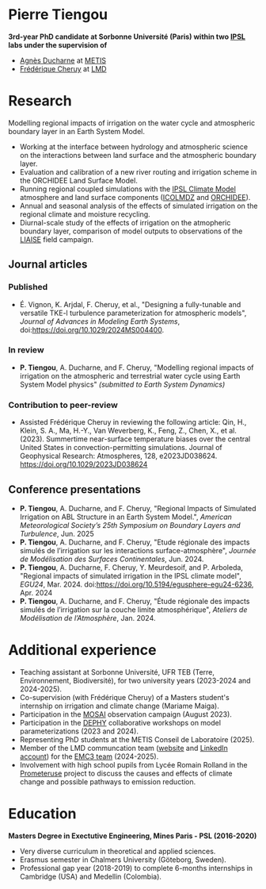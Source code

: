 # Pierre Tiengou
**3rd-year PhD candidate at Sorbonne Université (Paris) within two [IPSL](https://www.ipsl.fr/en/home-en/) labs under the supervision of**
* [Agnès Ducharne](https://www.metis.upmc.fr/~ducharne/) at [METIS](https://www.metis.upmc.fr/)
* [Frédérique Cheruy](https://web.lmd.jussieu.fr/~cheruy/PUBLI/CVISMAR2019.pdf) at  [LMD](https://www.lmd.ipsl.fr/en/home-2/)

# Research 
Modelling regional impacts of irrigation on the water cycle and atmospheric boundary layer in an Earth System Model.

* Working at the interface between hydrology and atmospheric science on the interactions between land surface and the atmospheric boundary layer.
* Evaluation and calibration of a new river routing and irrigation scheme in the ORCHIDEE Land Surface Model.
* Running regional coupled simulations with the [IPSL Climate Model](https://cmc.ipsl.fr/ipsl-climate-models/) atmosphere and land surface components ([ICOLMDZ](https://lmdz.lmd.jussieu.fr/) and [ORCHIDEE](https://orchidee.ipsl.fr/you-orchidee/)).
* Annual and seasonal analysis of the effects of simulated irrigation on the regional climate and moisture recycling.
* Diurnal-scale study of the effects of irrigation on the atmopheric boundary layer, comparison of model outputs to observations of the [LIAISE](https://liaise.aeris-data.fr/) field campaign.

## Journal articles
### Published
* É. Vignon, K. Arjdal, F. Cheruy, et al., "Designing a fully-tunable and versatile TKE-l turbulence parameterization for atmospheric models", _Journal of Advances in Modeling Earth Systems_, doi:https://doi.org/10.1029/2024MS004400.

### In review
* **P. Tiengou**, A. Ducharne, and F. Cheruy, "Modelling regional impacts of irrigation on the atmospheric and terrestrial water cycle using Earth System Model physics" _(submitted to Earth System Dynamics)_

### Contribution to peer-review
* Assisted Frédérique Cheruy in reviewing the following article: Qin, H., Klein, S. A., Ma, H.-Y., Van Weverberg, K., Feng, Z., Chen, X., et al. (2023). Summertime near-surface temperature biases over the central United States in convection-permitting simulations. Journal of Geophysical Research: Atmospheres, 128, e2023JD038624. https://doi.org/10.1029/2023JD038624
  
## Conference presentations
* **P. Tiengou**, A. Ducharne, and F. Cheruy, "Regional Impacts of Simulated Irrigation on ABL Structure in an Earth System Model.", _American Meteorological Society’s 25th Symposium on Boundary Layers and Turbulence_, Jun. 2025
* **P. Tiengou**, A. Ducharne, and F. Cheruy, "Etude régionale des impacts simulés de l’irrigation sur les interactions surface-atmosphère", _Journée de Modélisation des Surfaces Continentales_, Jun. 2024.
* **P. Tiengou**, A. Ducharne, F. Cheruy, Y. Meurdesoif, and P. Arboleda, "Regional impacts of simulated irrigation in the IPSL climate model", _EGU24_, Mar. 2024. doi:https://doi.org/10.5194/egusphere-egu24-6236, Apr. 2024
* **P. Tiengou**, A. Ducharne, and F. Cheruy, "Étude régionale des impacts simulés de l’irrigation sur la couche limite atmosphérique", _Ateliers de Modélisation de l’Atmosphère_, Jan. 2024.

# Additional experience
* Teaching assistant at Sorbonne Université, UFR TEB (Terre, Environnement, Biodiversité), for two university years (2023-2024 and 2024-2025).
* Co-supervision (with Frédérique Cheruy) of a Masters student's internship on irrigation and climate change (Mariame Maiga).
* Participation in the [MOSAI](https://mosai.aeris-data.fr/) observation campaign (August 2023).
* Participation in the [DEPHY](https://www.umr-cnrm.fr/spip.php?article1183&lang=en) collaborative workshops on model parameterizations (2023 and 2024).
* Representing PhD students at the METIS Conseil de Laboratoire (2025).
* Member of the LMD communcation team ([website](https://www.lmd.ipsl.fr/en/home-2/) and [LinkedIn account](https://www.linkedin.com/company/laboratoire-de-m%C3%A9t%C3%A9orologie-dynamique/)) for the [EMC3 team](https://emc3.lmd.jussieu.fr/en) (2024-2025).
* Involvement with high school pupils from Lycée Romain Rolland in the [Prometeruse](https://www.prometeruse.org/) project to discuss the causes and effects of climate change and possible pathways to emission reduction.

# Education
**Masters Degree in Exectutive Engineering, Mines Paris - PSL (2016-2020)** 
 * Very diverse curriculum in theoretical and applied sciences.
 * Erasmus semester in Chalmers University (Göteborg, Sweden).
 * Professional gap year (2018-2019) to complete 6-months internships in Cambridge (USA) and Medellin (Colombia).
